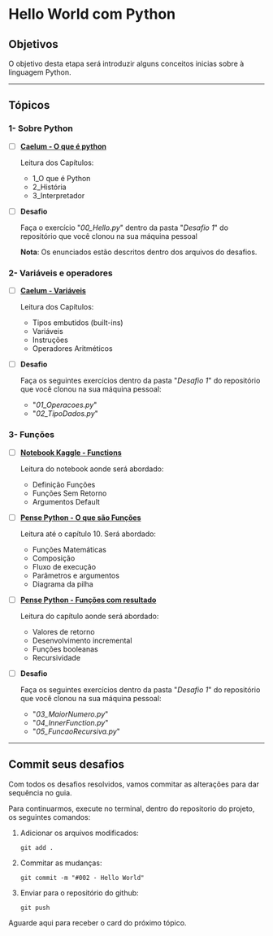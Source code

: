 # Hello World com Python

## Objetivos

O objetivo desta etapa será introduzir alguns conceitos inicias sobre à linguagem Python.

---

## Tópicos

### 1- Sobre Python

- [ ] [**Caelum - O que é python**](https://www.caelum.com.br/apostila-python-orientacao-a-objetos/o-que-e-python#python)

  Leitura dos Capítulos:

  - 1_O que é Python
  - 2_História
  - 3_Interpretador

- [ ] **Desafio**

  Faça o exercício "_00_Hello.py_" dentro da pasta "_Desafio 1_" do repositório que você clonou na sua máquina pessoal

  **Nota**: Os enunciados estão descritos dentro dos arquivos do desafios.

### 2- Variáveis e operadores

- [ ] [**Caelum - Variáveis**](https://www.caelum.com.br/apostila-python-orientacao-a-objetos/declarando-e-usando-variaveis)

  Leitura dos Capítulos:

  - Tipos embutidos (built-ins)
  - Variáveis
  - Instruções
  - Operadores Aritméticos

- [ ] **Desafio**

  Faça os seguintes exercícios dentro da pasta "_Desafio 1_" do repositório que você clonou na sua máquina pessoal:

  - "_01_Operacoes.py_"
  - "_02_TipoDados.py_"

### 3- Funções

- [ ] [**Notebook Kaggle - Functions**](https://www.kaggle.com/colinmorris/functions-and-getting-help)

  Leitura do notebook aonde será abordado:

  - Definição Funções
  - Funções Sem Retorno
  - Argumentos Default

- [ ] [**Pense Python - O que são Funções**](https://penseallen.github.io/PensePython2e/03-funcoes.html)

  Leitura até o capítulo 10. Será abordado:

  - Funções Matemáticas
  - Composição
  - Fluxo de execução
  - Parâmetros e argumentos
  - Diagrama da pilha

- [ ] [**Pense Python - Funções com resultado**](https://penseallen.github.io/PensePython2e/06-funcoes-result.html)

  Leitura do capítulo aonde será abordado:

  - Valores de retorno
  - Desenvolvimento incremental
  - Funções booleanas
  - Recursividade

- [ ] **Desafio**

  Faça os seguintes exercícios dentro da pasta "_Desafio 1_" do repositório que você clonou na sua máquina pessoal:

  - "_03_MaiorNumero.py_"
  - "_04_InnerFunction.py_"
  - "_05_FuncaoRecursiva.py_"

---

## Commit seus desafios

Com todos os desafios resolvidos, vamos commitar as alterações para dar sequência no guia.

Para continuarmos, execute no terminal, dentro do repositorio do projeto, os seguintes comandos:

1. Adicionar os arquivos modificados:

   `git add .`

2. Commitar as mudanças:

   `git commit -m "#002 - Hello World"`

3. Enviar para o repositório do github:

   `git push`

Aguarde aqui para receber o card do próximo tópico.
